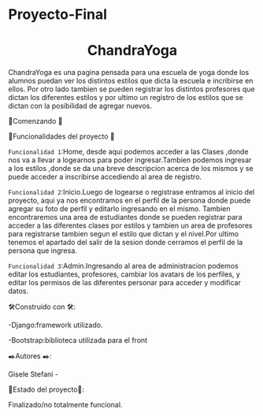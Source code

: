 # Proyecto-Final
<h1 align="center"> ChandraYoga </h1>
ChandraYoga es una pagina pensada para una escuela de yoga donde los alumnos puedan ver los distintos estilos 
que dicta la escuela e incribirse en ellos. Por otro lado tambien se pueden registrar los distintos profesores
que dictan los diferentes estilos y por ultimo un registro de los estilos que se dictan con la posibilidad de
agregar nuevos.

🚀Comenzando 🚀

🔨Funcionalidades del proyecto 🔨 

 `Funcionalidad 1`:Home, desde aqui podemos acceder a las Clases ,donde nos va a llevar a logearnos para poder ingresar.Tambien
podemos ingresar a los estilos ,donde se da una breve descripcion acerca de los mismos y se puede acceder a inscribirse 
accediendo al area de registro.

 `Funcionalidad 2`:Inicio.Luego de logearse o registrase entramos al inicio del proyecto, aqui ya nos encontramos en el perfil de la persona donde
puede agregar su foto de perfil y editarlo ingresando en el mismo. Tambien encontraremos una area de estudiantes donde 
se pueden registrar para acceder a las diferentes clases por estilos y tambien un area de profesores para registrarse 
tambien segun el estilo que dictan y el nivel.Por ultimo tenemos el apartado del salir de la sesion donde cerramos el 
perfil de la persona que ingresa.

 `Funcionalidad 3`:Admin.Ingresando al area de administracion podemos editar los estudiantes, profesores, cambiar los avatars de los perfiles, y editar
los permisos de las diferentes personar para acceder y modificar datos.


🛠️Construido con 🛠️:

-Django:framework utilizado.

-Bootstrap:biblioteca utilizada para el front

✒️Autores ✒️:

Gisele Stefani -  

🚧Estado del proyecto🚧:

Finalizado/no totalmente funcional.
